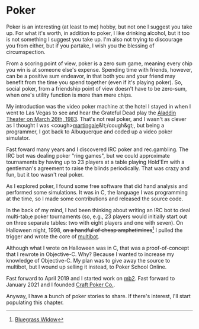 # Poker

Poker is an interesting (at least to me) hobby, but not one I suggest
you take up. For what it's worth, in addition to poker, I like
drinking alcohol, but it too is not something I suggest you take up.
I'm also not trying to discourage you from either, but if you partake,
I wish you the blessing of circumspection.

From a scoring point of view, poker is a zero sum game, meaning every
chip you win is at someone else's expense. Spending time with friends,
however, can be a positive sum endeavor, in that both you and your friend
may benefit from the time you spend together (even if it's playing poker).
So, social poker, from a friendship point of view doesn't have to be
zero-sum, when one's utility function is more than mere chips.

My introduction was the video poker machine at the hotel I stayed in
when I went to Las Vegas to see and hear the Grateful Dead play the
[Aladdin Theater on March 26th,
1983](https://archive.org/details/gd1983-03-26.140315.sbd.eaton.miller.clugston.flac1648).
That's not real poker, and I wasn't as clever as I thought I was
&lt;cough&gt;[martingale](https://en.wikipedia.org/wiki/Martingale_(betting_system))&lt;/cough&gt;, but being a programmer, I got back to Albuquerque
and coded up a video poker simulator.

Fast foward many years and I discovered IRC poker and rec.gambling.
The IRC bot was dealing poker "ring games", but we could approximate
tournaments by having up to 23 players at a table playing Hold'Em with
a gentleman's agreement to raise the blinds periodically.  That was
crazy and fun, but it too wasn't real poker.

As I explored poker, I found some free software that did hand analysis
and performed some simulations.  It was in C, the language I was
programming at the time, so I made some contributions and released the
source code.

In the back of my mind, I had been thinking about writing an IRC bot
to deal multi-tab;e poker tournaments (so, e.g., 23 players would
initially start out on three separate tables: two with eight players
and one with seven). On Halloween night, 1998, ~~on a handful of cheap
amphetimines~~[^1] I pulled the trigger and wrote the core of
[multibot](https://ctm.github.io/docs/players_manual/thanks/multibot.html).

Although what I wrote on Halloween was in C, that was a
proof-of-concept that I rewrote in Objective-C.  Why? Because I wanted
to increase my knowledge of Objective-C.  My plan was to give away
the source to multibot, but I wound up selling it instead, to Poker
School Online.

Fast forward to April 2019 and I started work on
[mb2](https://ctm.github.io/docs/players_manual/).  Fast forward to
January 2021 and I founded [Craft Poker Co.](https://craftpoker.com/).

Anyway, I have a bunch of poker stories to share. If there's interest,
I'll start populating this chapter.

[^1]: [Bluegrass Widow](https://youtu.be/aCcf65G9TLc?t=191)
